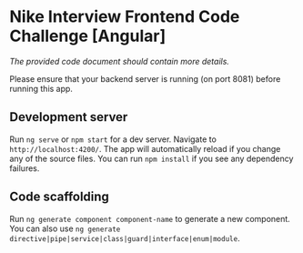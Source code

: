 # Nike Interview Frontend Code Challenge [Angular]

_The provided code document should contain more details._

Please ensure that your backend server is running (on port 8081) before running this app.

## Development server

Run `ng serve` or `npm start` for a dev server. Navigate to `http://localhost:4200/`. The app will automatically reload if you change any of the source files.
You can run `npm install` if you see any dependency failures.

## Code scaffolding

Run `ng generate component component-name` to generate a new component. You can also use `ng generate directive|pipe|service|class|guard|interface|enum|module`.
